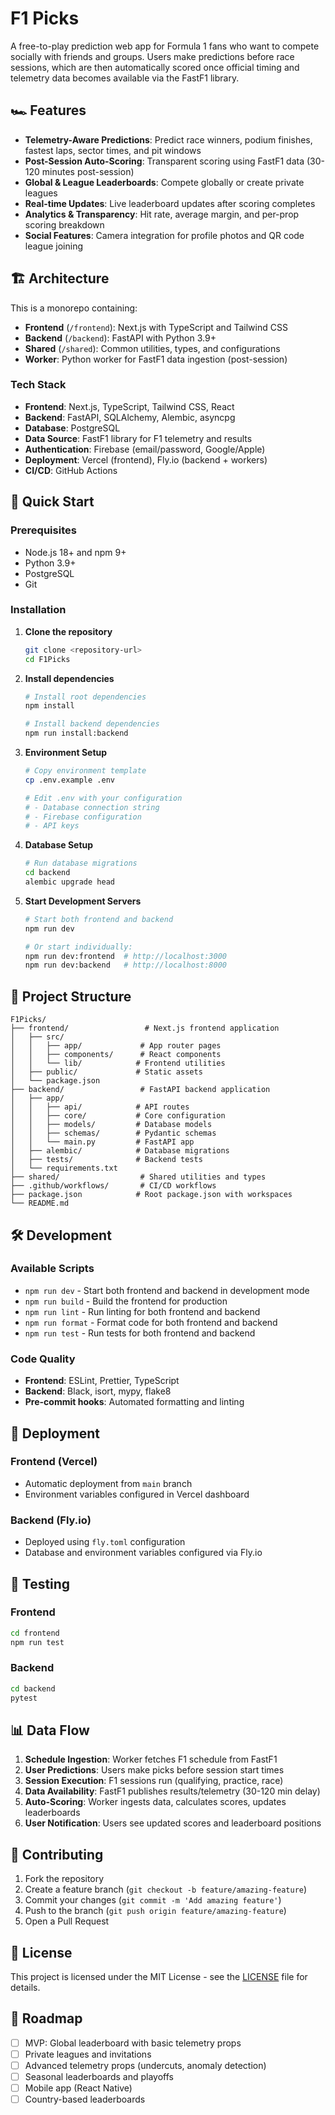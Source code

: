 # F1 Picks

A free-to-play prediction web app for Formula 1 fans who want to compete socially with friends and groups. Users make predictions before race sessions, which are then automatically scored once official timing and telemetry data becomes available via the FastF1 library.

## 🏎️ Features

- **Telemetry-Aware Predictions**: Predict race winners, podium finishes, fastest laps, sector times, and pit windows
- **Post-Session Auto-Scoring**: Transparent scoring using FastF1 data (30-120 minutes post-session)
- **Global & League Leaderboards**: Compete globally or create private leagues
- **Real-time Updates**: Live leaderboard updates after scoring completes
- **Analytics & Transparency**: Hit rate, average margin, and per-prop scoring breakdown
- **Social Features**: Camera integration for profile photos and QR code league joining

## 🏗️ Architecture

This is a monorepo containing:

- **Frontend** (`/frontend`): Next.js with TypeScript and Tailwind CSS
- **Backend** (`/backend`): FastAPI with Python 3.9+
- **Shared** (`/shared`): Common utilities, types, and configurations
- **Worker**: Python worker for FastF1 data ingestion (post-session)

### Tech Stack

- **Frontend**: Next.js, TypeScript, Tailwind CSS, React
- **Backend**: FastAPI, SQLAlchemy, Alembic, asyncpg
- **Database**: PostgreSQL
- **Data Source**: FastF1 library for F1 telemetry and results
- **Authentication**: Firebase (email/password, Google/Apple)
- **Deployment**: Vercel (frontend), Fly.io (backend + workers)
- **CI/CD**: GitHub Actions

## 🚀 Quick Start

### Prerequisites

- Node.js 18+ and npm 9+
- Python 3.9+
- PostgreSQL
- Git

### Installation

1. **Clone the repository**
   ```bash
   git clone <repository-url>
   cd F1Picks
   ```

2. **Install dependencies**
   ```bash
   # Install root dependencies
   npm install
   
   # Install backend dependencies
   npm run install:backend
   ```

3. **Environment Setup**
   ```bash
   # Copy environment template
   cp .env.example .env
   
   # Edit .env with your configuration
   # - Database connection string
   # - Firebase configuration
   # - API keys
   ```

4. **Database Setup**
   ```bash
   # Run database migrations
   cd backend
   alembic upgrade head
   ```

5. **Start Development Servers**
   ```bash
   # Start both frontend and backend
   npm run dev
   
   # Or start individually:
   npm run dev:frontend  # http://localhost:3000
   npm run dev:backend   # http://localhost:8000
   ```

## 📁 Project Structure

```
F1Picks/
├── frontend/                 # Next.js frontend application
│   ├── src/
│   │   ├── app/             # App router pages
│   │   ├── components/      # React components
│   │   └── lib/            # Frontend utilities
│   ├── public/             # Static assets
│   └── package.json
├── backend/                 # FastAPI backend application
│   ├── app/
│   │   ├── api/            # API routes
│   │   ├── core/           # Core configuration
│   │   ├── models/         # Database models
│   │   ├── schemas/        # Pydantic schemas
│   │   └── main.py         # FastAPI app
│   ├── alembic/            # Database migrations
│   ├── tests/              # Backend tests
│   └── requirements.txt
├── shared/                  # Shared utilities and types
├── .github/workflows/       # CI/CD workflows
├── package.json            # Root package.json with workspaces
└── README.md
```

## 🛠️ Development

### Available Scripts

- `npm run dev` - Start both frontend and backend in development mode
- `npm run build` - Build the frontend for production
- `npm run lint` - Run linting for both frontend and backend
- `npm run format` - Format code for both frontend and backend
- `npm run test` - Run tests for both frontend and backend

### Code Quality

- **Frontend**: ESLint, Prettier, TypeScript
- **Backend**: Black, isort, mypy, flake8
- **Pre-commit hooks**: Automated formatting and linting

## 🚢 Deployment

### Frontend (Vercel)
- Automatic deployment from `main` branch
- Environment variables configured in Vercel dashboard

### Backend (Fly.io)
- Deployed using `fly.toml` configuration
- Database and environment variables configured via Fly.io

## 🧪 Testing

### Frontend
```bash
cd frontend
npm run test
```

### Backend
```bash
cd backend
pytest
```

## 📊 Data Flow

1. **Schedule Ingestion**: Worker fetches F1 schedule from FastF1
2. **User Predictions**: Users make picks before session start times
3. **Session Execution**: F1 sessions run (qualifying, practice, race)
4. **Data Availability**: FastF1 publishes results/telemetry (30-120 min delay)
5. **Auto-Scoring**: Worker ingests data, calculates scores, updates leaderboards
6. **User Notification**: Users see updated scores and leaderboard positions

## 🤝 Contributing

1. Fork the repository
2. Create a feature branch (`git checkout -b feature/amazing-feature`)
3. Commit your changes (`git commit -m 'Add amazing feature'`)
4. Push to the branch (`git push origin feature/amazing-feature`)
5. Open a Pull Request

## 📝 License

This project is licensed under the MIT License - see the [LICENSE](LICENSE) file for details.

## 🏁 Roadmap

- [ ] MVP: Global leaderboard with basic telemetry props
- [ ] Private leagues and invitations
- [ ] Advanced telemetry props (undercuts, anomaly detection)
- [ ] Seasonal leaderboards and playoffs
- [ ] Mobile app (React Native)
- [ ] Country-based leaderboards

